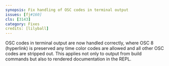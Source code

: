 ```yaml
---
synopsis: Fix handling of OSC codes in terminal output
issues: [fj#160]
cls: [3143]
category: Fixes
credits: [lilyball]
---
```


OSC codes in terminal output are now handled correctly, where OSC 8 (hyperlink) is preserved any
time color codes are allowed and all other OSC codes are stripped out. This applies not only to
output from build commands but also to rendered documentation in the REPL.
